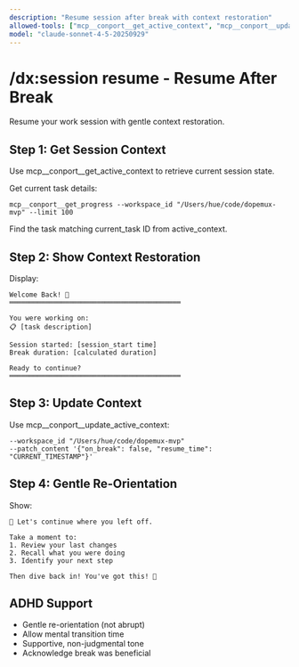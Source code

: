 ```yaml
---
description: "Resume session after break with context restoration"
allowed-tools: ["mcp__conport__get_active_context", "mcp__conport__update_active_context", "mcp__conport__get_progress"]
model: "claude-sonnet-4-5-20250929"
---
```


# /dx:session resume - Resume After Break

Resume your work session with gentle context restoration.

## Step 1: Get Session Context

Use mcp__conport__get_active_context to retrieve current session state.

Get current task details:
```
mcp__conport__get_progress --workspace_id "/Users/hue/code/dopemux-mvp" --limit 100
```
Find the task matching current_task ID from active_context.

## Step 2: Show Context Restoration

Display:
```
Welcome Back! 💙
═══════════════════════════════════════════

You were working on:
📋 [task description]

Session started: [session_start time]
Break duration: [calculated duration]

Ready to continue?
═══════════════════════════════════════════
```

## Step 3: Update Context

Use mcp__conport__update_active_context:
```
--workspace_id "/Users/hue/code/dopemux-mvp"
--patch_content '{"on_break": false, "resume_time": "CURRENT_TIMESTAMP"}'
```

## Step 4: Gentle Re-Orientation

Show:
```
🎯 Let's continue where you left off.

Take a moment to:
1. Review your last changes
2. Recall what you were doing
3. Identify your next step

Then dive back in! You've got this! 💪
```

## ADHD Support

- Gentle re-orientation (not abrupt)
- Allow mental transition time
- Supportive, non-judgmental tone
- Acknowledge break was beneficial
